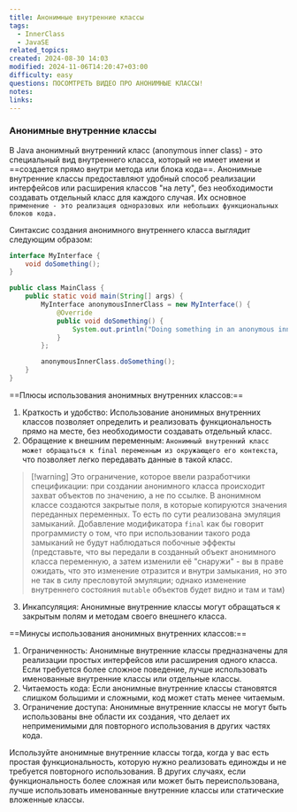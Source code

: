 ```yaml
---
title: Анонимные внутренние классы
tags:
  - InnerClass
  - JavaSE
related_topics: 
created: 2024-08-30 14:03
modified: 2024-11-06T14:20:47+03:00
difficulty: easy
questions: ПОСОМТРЕТЬ ВИДЕО ПРО АНОНИМНЫЕ КЛАССЫ!
notes: 
links: 
---
```


### Анонимные внутренние классы

В Java анонимный внутренний класс (anonymous inner class) - это специальный вид внутреннего класса, который не имеет имени и ==создается прямо внутри метода или блока кода==. Анонимные внутренние классы предоставляют удобный способ реализации интерфейсов или расширения классов "на лету", без необходимости создавать отдельный класс для каждого случая. Их основное `применение - это реализация одноразовых или небольших функциональных блоков кода.`

Синтаксис создания анонимного внутреннего класса выглядит следующим образом:

```java
interface MyInterface {
    void doSomething();
}

public class MainClass {
    public static void main(String[] args) {
        MyInterface anonymousInnerClass = new MyInterface() {
            @Override
            public void doSomething() {
                System.out.println("Doing something in an anonymous inner class.");
            }
        };

        anonymousInnerClass.doSomething();
    }
}

```

==Плюсы использования анонимных внутренних классов:==

1. Краткость и удобство: Использование анонимных внутренних классов позволяет определить и реализовать функциональность прямо на месте, без необходимости создавать отдельный класс.
2. Обращение к внешним переменным: `Анонимный внутренний класс может обращаться к final переменным из окружающего его контекста`, что позволяет легко передавать данные в такой класс. 
>[!warning] Это ограничение, которое ввели разработчики спецификации: при создании анонимного класса происходит захват объектов по значению, а не по ссылке. В анонимном классе создаются закрытые поля, в которые копируются значения переданных переменных. То есть по сути реализована эмуляция замыканий. Добавление модификатора `final` как бы говорит программисту о том, что при использовании такого рода замыканий не будут наблюдаться побочные эффекты (представьте, что вы передали в созданный объект анонимного класса переменную, а затем изменили её "снаружи" - вы в праве ожидать, что это изменение отразится и внутри замыкания, но это не так в силу пресловутой эмуляции; однако изменение внутреннего состояния `mutable` объектов будет видно и там и там)
3. Инкапсуляция: Анонимные внутренние классы могут обращаться к закрытым полям и методам своего внешнего класса.

==Минусы использования анонимных внутренних классов:==

1. Ограниченность: Анонимные внутренние классы предназначены для реализации простых интерфейсов или расширения одного класса. Если требуется более сложное поведение, лучше использовать именованные внутренние классы или отдельные классы.
2. Читаемость кода: Если анонимные внутренние классы становятся слишком большими и сложными, код может стать менее читаемым.
3. Ограничение доступа: Анонимные внутренние классы не могут быть использованы вне области их создания, что делает их неприменимыми для повторного использования в других частях кода.

Используйте анонимные внутренние классы тогда, когда у вас есть простая функциональность, которую нужно реализовать единожды и не требуется повторного использования. В других случаях, если функциональность более сложная или может быть переиспользована, лучше использовать именованные внутренние классы или статические вложенные классы.


